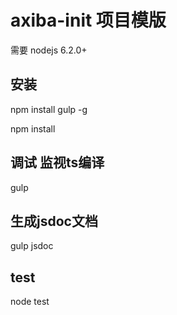 ﻿# axiba-init 项目模版

需要 nodejs 6.2.0+
## 安装
npm install gulp -g

npm install

## 调试 监视ts编译
gulp

## 生成jsdoc文档
gulp jsdoc

## test
node test

